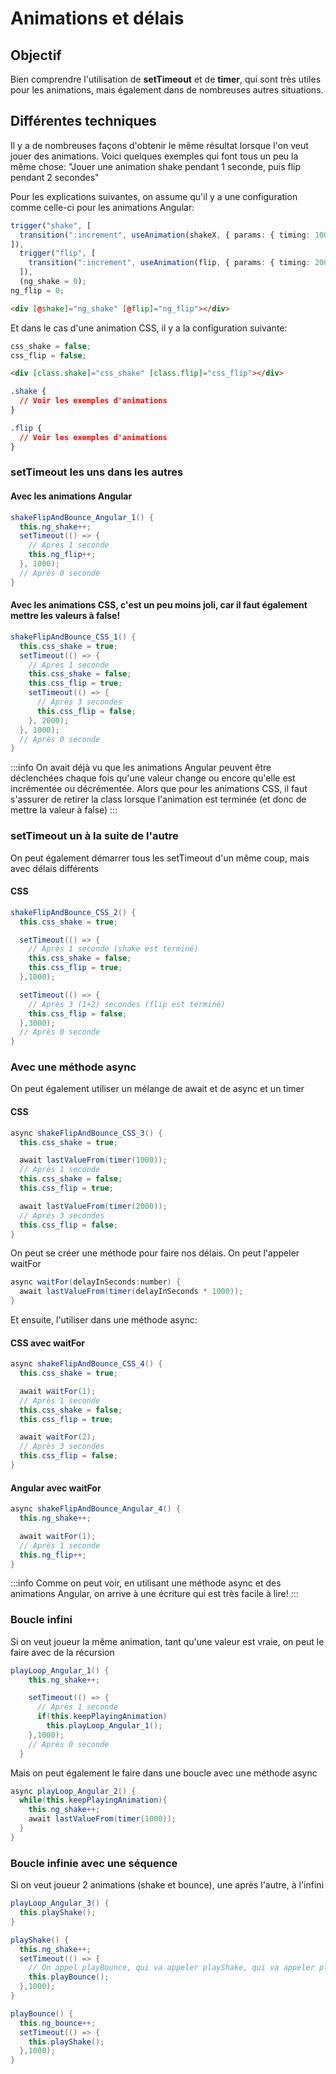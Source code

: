# Animations et délais

## Objectif

Bien comprendre l'utilisation de **setTimeout** et de **timer**, qui sont très utiles pour les animations, mais également dans de nombreuses autres situations.

## Différentes techniques

Il y a de nombreuses façons d'obtenir le même résultat lorsque l'on veut jouer des animations. Voici quelques exemples qui font tous un peu la même chose: "Jouer une animation shake pendant 1 seconde, puis flip pendant 2 secondes"

Pour les explications suivantes, on assume qu'il y a une configuration comme celle-ci pour les animations Angular:

```ts
trigger("shake", [
  transition(":increment", useAnimation(shakeX, { params: { timing: 1000 } })),
]),
  trigger("flip", [
    transition(":increment", useAnimation(flip, { params: { timing: 2000 } })),
  ]),
  (ng_shake = 0);
ng_flip = 0;
```

```html
<div [@shake]="ng_shake" [@flip]="ng_flip"></div>
```

Et dans le cas d'une animation CSS, il y a la configuration suivante:

```ts
css_shake = false;
css_flip = false;
```

```html
<div [class.shake]="css_shake" [class.flip]="css_flip"></div>
```

```css
.shake {
  // Voir les exemples d'animations
}

.flip {
  // Voir les exemples d'animations
}
```

### setTimeout les uns dans les autres

#### Avec les animations Angular

```csharp
shakeFlipAndBounce_Angular_1() {
  this.ng_shake++;
  setTimeout(() => {
    // Après 1 seconde
    this.ng_flip++;
  }, 1000);
  // Après 0 seconde
}
```

#### Avec les animations CSS, c'est un peu moins joli, car il faut également mettre les valeurs à false!

```csharp
shakeFlipAndBounce_CSS_1() {
  this.css_shake = true;
  setTimeout(() => {
    // Après 1 seconde
    this.css_shake = false;
    this.css_flip = true;
    setTimeout(() => {
      // Après 3 secondes
      this.css_flip = false;
    }, 2000);
  }, 1000);
  // Après 0 seconde
}
```

:::info
On avait déjà vu que les animations Angular peuvent être déclenchées chaque fois qu'une valeur change ou encore qu'elle est incrémentée ou décrémentée. Alors que pour les animations CSS, il faut s'assurer de retirer la class lorsque l'animation est terminée (et donc de mettre la valeur à false)
:::

### setTimeout un à la suite de l'autre

On peut également démarrer tous les setTimeout d'un même coup, mais avec délais différents

#### CSS

```csharp
shakeFlipAndBounce_CSS_2() {
  this.css_shake = true;

  setTimeout(() => {
    // Après 1 seconde (shake est terminé)
    this.css_shake = false;
    this.css_flip = true;
  },1000);

  setTimeout(() => {
    // Après 3 (1+2) secondes (flip est terminé)
    this.css_flip = false;
  },3000);
  // Après 0 seconde
}
```

### Avec une méthode async

On peut également utiliser un mélange de await et de async et un timer

#### CSS

```csharp
async shakeFlipAndBounce_CSS_3() {
  this.css_shake = true;

  await lastValueFrom(timer(1000));
  // Après 1 seconde
  this.css_shake = false;
  this.css_flip = true;

  await lastValueFrom(timer(2000));
  // Après 3 secondes
  this.css_flip = false;
}
```

On peut se créer une méthode pour faire nos délais. On peut l'appeler waitFor

```csharp
async waitFor(delayInSeconds:number) {
  await lastValueFrom(timer(delayInSeconds * 1000));
}
```

Et ensuite, l'utiliser dans une méthode async:

#### CSS avec waitFor

```csharp
async shakeFlipAndBounce_CSS_4() {
  this.css_shake = true;

  await waitFor(1);
  // Après 1 seconde
  this.css_shake = false;
  this.css_flip = true;

  await waitFor(2);
  // Après 3 secondes
  this.css_flip = false;
}
```

#### Angular avec waitFor

```csharp
async shakeFlipAndBounce_Angular_4() {
  this.ng_shake++;

  await waitFor(1);
  // Après 1 seconde
  this.ng_flip++;
}
```

:::info
Comme on peut voir, en utilisant une méthode async et des animations Angular, on arrive à une écriture qui est très facile à lire!
:::

### Boucle infini

Si on veut joueur la même animation, tant qu'une valeur est vraie, on peut le faire avec de la récursion

```csharp
playLoop_Angular_1() {
    this.ng_shake++;

    setTimeout(() => {
      // Après 1 seconde
      if(this.keepPlayingAnimation)
        this.playLoop_Angular_1();
    },1000);
    // Après 0 seconde
  }
```

Mais on peut également le faire dans une boucle avec une méthode async

```csharp
async playLoop_Angular_2() {
  while(this.keepPlayingAnimation){
    this.ng_shake++;
    await lastValueFrom(timer(1000));
  }
}
```

### Boucle infinie avec une séquence

Si on veut joueur 2 animations (shake et bounce), une après l'autre, à l'infini

```csharp
playLoop_Angular_3() {
  this.playShake();
}

playShake() {
  this.ng_shake++;
  setTimeout(() => {
    // On appel playBounce, qui va appeler playShake, qui va appeler playBounce, qui va appeler playShake, qui va appeler....
    this.playBounce();
  },1000);
}

playBounce() {
  this.ng_bounce++;
  setTimeout(() => {
    this.playShake();
  },1000);
}
```
